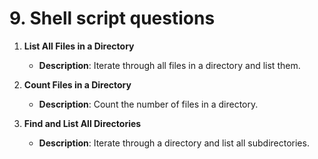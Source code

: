 # 9. Shell script questions

1. **List All Files in a Directory**
   - **Description**: Iterate through all files in a directory and list them.

2. **Count Files in a Directory**
   - **Description**: Count the number of files in a directory.

3. **Find and List All Directories**
   - **Description**: Iterate through a directory and list all subdirectories.
